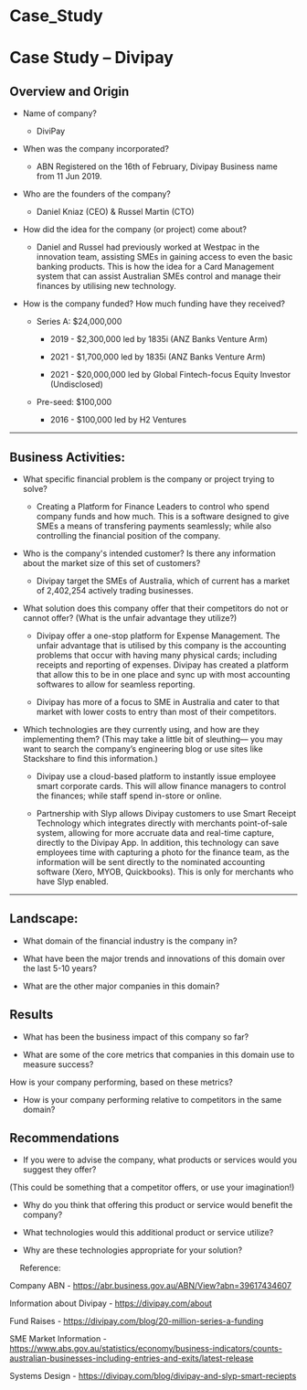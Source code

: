 # Case_Study

# Case Study – Divipay


## Overview and Origin
* Name of company?

   - DiviPay
* When was the company incorporated?

    - ABN Registered on the 16th of February, Divipay Business name  from 11 Jun 2019.


* Who are the founders of the company?

   - Daniel Kniaz (CEO) & Russel Martin (CTO)

* How did the idea for the company (or project) come about?

   - Daniel and Russel had previously  worked at Westpac in the innovation team, assisting SMEs in gaining access to even the basic banking products. This is how the idea for a Card Management system that can assist Australian SMEs control and manage their finances by utilising new technology. 

* How is the company funded? How much funding have they received?

   - Series A: $24,000,000

        - 2019 - $2,300,000 led by 1835i (ANZ Banks Venture Arm)

        - 2021 - $1,700,000 led by 1835i (ANZ Banks Venture Arm)

        - 2021 - $20,000,000 led by Global Fintech-focus Equity Investor (Undisclosed)

  -  Pre-seed: $100,000

        - 2016 - $100,000 led by H2 Ventures             

---

## Business Activities:
* What specific financial problem is the company or project trying to solve?

    - Creating a Platform for Finance Leaders to control who spend company funds and how much. This is a software designed to give SMEs a means of transfering payments seamlessly; while also controlling the financial position of the company.

* Who is the company's intended customer? Is there any information about the market size of this set of customers?

    - Divipay target the SMEs of Australia, which of current has a market of 2,402,254 actively trading businesses.


* What solution does this company offer that their competitors do not or cannot offer? (What is
the unfair advantage they utilize?)

    - Divipay offer a one-stop platform for Expense Management. The unfair advantage that is utilised by this company is the accounting problems that occur with having many physical cards; including receipts and reporting of expenses. Divipay has created a platform that allow this to be in one place and sync up with most accounting softwares to allow for seamless reporting. 

    - Divipay has more of a focus to SME in Australia and cater to that market with lower costs to entry than most of their competitors. 

* Which technologies are they currently using, and how are they implementing them? (This may
take a little bit of sleuthing–– you may want to search the company’s engineering blog or use
sites like Stackshare to find this information.)

    - Divipay use a cloud-based platform to instantly issue employee smart corporate cards. This will allow finance managers to control the finances; while staff spend in-store or online.

    - Partnership with Slyp allows Divipay customers to use Smart Receipt Technology which integrates directly with merchants point-of-sale system, allowing for more accruate data and real-time capture, directly to the Divipay App. In addition, this technology can save employees time with capturing a photo for the finance team, as the information will be sent directly to the nominated accounting software (Xero, MYOB, Quickbooks). This is only for merchants who have Slyp enabled.


---




## Landscape:
* What domain of the financial industry is the company in?

* What have been the major trends and innovations of this domain over the last 5-10 years?

* What are the other major companies in this domain?

## Results
* What has been the business impact of this company so far?

* What are some of the core metrics that companies in this domain use to measure success?

How is your company performing, based on these metrics?

* How is your company performing relative to competitors in the same domain?

## Recommendations
* If you were to advise the company, what products or services would you suggest they offer?

(This could be something that a competitor offers, or use your imagination!)

* Why do you think that offering this product or service would benefit the company?

* What technologies would this additional product or service utilize?

* Why are these technologies appropriate for your solution?

 
Reference:

Company ABN - https://abr.business.gov.au/ABN/View?abn=39617434607

Information about Divipay - https://divipay.com/about

Fund Raises - https://divipay.com/blog/20-million-series-a-funding

SME Market Information - https://www.abs.gov.au/statistics/economy/business-indicators/counts-australian-businesses-including-entries-and-exits/latest-release

Systems Design - https://divipay.com/blog/divipay-and-slyp-smart-reciepts



